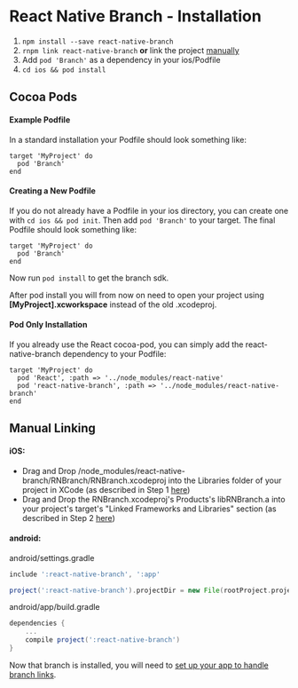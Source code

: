 # React Native Branch - Installation
1. `npm install --save react-native-branch`
2. `rnpm link react-native-branch` **or** link the project [manually](#manual-linking)
3. Add `pod 'Branch'` as a dependency in your ios/Podfile
4. `cd ios && pod install`

## Cocoa Pods
#### Example Podfile
In a standard installation your Podfile should look something like:
```
target 'MyProject' do
  pod 'Branch'
end
```

#### Creating a New Podfile
If you do not already have a Podfile in your ios directory, you can create one with `cd ios && pod init`. Then add `pod 'Branch'` to your target. The final Podfile should look something like:
```
target 'MyProject' do
  pod 'Branch'
end
```
Now run `pod install` to get the branch sdk.

After pod install you will from now on need to open your project using **[MyProject].xcworkspace** instead of the old .xcodeproj.

#### Pod Only Installation
If you already use the React cocoa-pod, you can simply add the react-native-branch dependency to your Podfile:
```
target 'MyProject' do
  pod 'React', :path => '../node_modules/react-native'
  pod 'react-native-branch', :path => '../node_modules/react-native-branch'
end
```

## Manual Linking
#### iOS:
- Drag and Drop /node_modules/react-native-branch/RNBranch/RNBranch.xcodeproj into the Libraries folder of your project in XCode (as described in Step 1 [here](https://facebook.github.io/react-native/docs/linking-libraries-ios.html#content))
- Drag and Drop the RNBranch.xcodeproj's Products's libRNBranch.a into your project's target's "Linked Frameworks and Libraries" section (as described in Step 2 [here](https://facebook.github.io/react-native/docs/linking-libraries-ios.html#content))

#### android:
android/settings.gradle
```gradle
include ':react-native-branch', ':app'

project(':react-native-branch').projectDir = new File(rootProject.projectDir, '../node_modules/react-native-branch/android')
```
android/app/build.gradle
```gradle
dependencies {
    ...
    compile project(':react-native-branch')
}
```

Now that branch is installed, you will need to [set up your app to handle branch links]('./setup.md').
